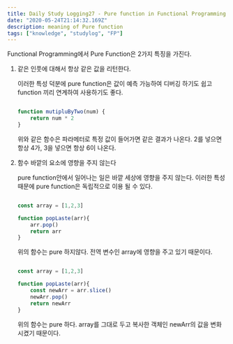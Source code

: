 ```yaml
---
title: Daily Study Logging27 - Pure function in Functional Programming
date: "2020-05-24T21:14:32.169Z"
description: meaning of Pure function
tags: ["knowledge", "studylog", "FP"] 
---
```


Functional Programming에서 Pure Function은 2가지 특징을 가진다. 


1. 같은 인풋에 대해서 항상 같은 값을 리턴한다. 

    이러한 특성 덕분에 pure function은 값이 예측 가능하여 디버깅 하기도 쉽고 function 끼리 연계하여 사용하기도 좋다.

    ```javascript

    function mutipluByTwo(num) {
        return num * 2 
    }
    ```

    위와 같은 함수은 파라메터로 특정 값이 들어가면 같은 결과가 나온다. 2를 넣으면 항상 4가, 3을 넣으면 항상 6이 나온다.



2. 함수 바깥의 요소에 영향을 주지 않는다

    pure function안에서 일어나는 일은 바깥 세상에 영향을 주지 않는다. 이러한 특성 때문에 pure function은 독립적으로 이용 될 수 있다. 

    ```javascript

    const array = [1,2,3]

    function popLaste(arr){
        arr.pop()
        return arr
    }
    ```
    위의 함수는 pure 하지않다. 전역 변수인 array에 영향을 주고 있기 때문이다.


    ```javascript

    const array = [1,2,3]

    function popLaste(arr){
        const newArr = arr.slice()
        newArr.pop()
        return newArr
    }
    ```
    위의 함수는 pure 하다. array를 그대로 두고 복사한 객체인 newArr의 값을 변화 시켰기 때문이다.
